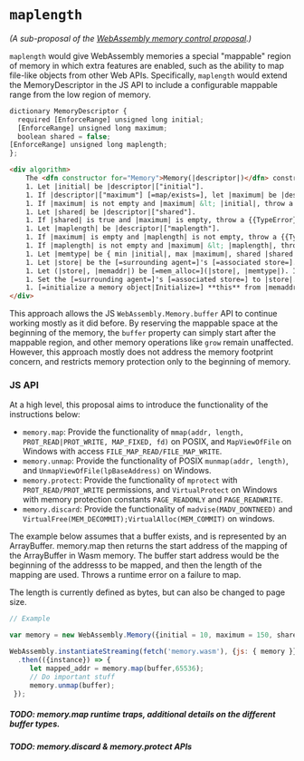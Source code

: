# `maplength`

_(A sub-proposal of the [WebAssembly memory control proposal](Overview.md).)_

`maplength` would give WebAssembly memories a special "mappable" region of memory in which extra features are enabled, such as the ability to map file-like objects from other Web APIs. Specifically, `maplength` would extend the MemoryDescriptor in the JS API to include a configurable mappable range from the low region of memory.

```javascript
dictionary MemoryDescriptor {
  required [EnforceRange] unsigned long initial;
  [EnforceRange] unsigned long maximum;
  boolean shared = false;
[EnforceRange] unsigned long maplength;
};
```
```html
<div algorithm>
    The <dfn constructor for="Memory">Memory(|descriptor|)</dfn> constructor, when invoked, performs the following steps:
    1. Let |initial| be |descriptor|["initial"].
    1. If |descriptor|["maximum"] [=map/exists=], let |maximum| be |descriptor|["maximum"]; otherwise, let |maximum| be empty.
    1. If |maximum| is not empty and |maximum| &lt; |initial|, throw a {{RangeError}} exception.
    1. Let |shared| be |descriptor|["shared"].
    1. If |shared| is true and |maximum| is empty, throw a {{TypeError}} exception.
    1. Let |maplength| be |descriptor|["maplength"].
    1. If |maximum| is empty and |maplength| is not empty, throw a {{TypeError}} exception.
    1. If |maplength| is not empty and |maximum| &lt; |maplength|, throw a {{RangeError}} exception.
    1. Let |memtype| be { min |initial|, max |maximum|, shared |shared|, maplength |maplength| }.
    1. Let |store| be the [=surrounding agent=]'s [=associated store=].
    1. Let (|store|, |memaddr|) be [=mem_alloc=](|store|, |memtype|). If allocation fails, throw a {{RangeError}} exception.
    1. Set the [=surrounding agent=]'s [=associated store=] to |store|.
    1. [=initialize a memory object|Initialize=] **this** from |memaddr|.
</div>
```

This approach allows the JS `WebAssembly.Memory.buffer` API to continue working mostly as it did before. By reserving the mappable space at the beginning of the memory, the `buffer` property can simply start after the mappable region, and other memory operations like `grow` remain unaffected. However, this approach mostly does not address the memory footprint concern, and restricts memory protection only to the beginning of memory.

### JS API

At a high level, this proposal aims to introduce the functionality of the instructions below:

 - `memory.map`: Provide the functionality of `mmap(addr, length, PROT_READ|PROT_WRITE, MAP_FIXED, fd)` on POSIX, and `MapViewOfFile` on Windows with access `FILE_MAP_READ/FILE_MAP_WRITE`.
 - `memory.unmap`: Provide the functionality of POSIX `munmap(addr, length)`, and `UnmapViewOfFile(lpBaseAddress)` on Windows.
 - `memory.protect`: Provide the functionality of `mprotect` with `PROT_READ/PROT_WRITE` permissions, and `VirtualProtect` on Windows with memory protection constants `PAGE_READONLY` and `PAGE_READWRITE`.
 - `memory.discard`: Provide the functionality of `madvise(MADV_DONTNEED)` and `VirtualFree(MEM_DECOMMIT);VirtualAlloc(MEM_COMMIT)` on windows.

The example below assumes that a buffer exists, and is represented by an ArrayBuffer. memory.map then returns the start address of the mapping of the ArrayBuffer in Wasm memory. The buffer start address would be the beginning of the addresss to be mapped, and then the length of the mapping are used. Throws a runtime error on a failure to map.

The length is currently defined as bytes, but can also be changed to page size.

```javascript
// Example

var memory = new WebAssembly.Memory({initial = 10, maximum = 150, shared = false, maplength = 15})

WebAssembly.instantiateStreaming(fetch('memory.wasm'), {js: { memory }})
  .then(({instance}) => {
     let mapped_addr = memory.map(buffer,65536);
     // Do important stuff
     memory.unmap(buffer);
 });
```

##### TODO: memory.map runtime traps, additional details on the different buffer types.

##### TODO: memory.discard & memory.protect APIs
